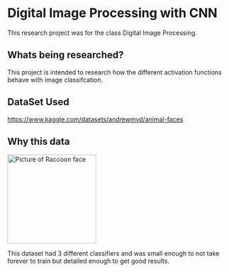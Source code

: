 # Digital Image Processing with CNN

This research project was for the class Digital Image Processing.

## Whats being researched?

This project is intended to research how the different activation functions behave with image classifcation. 

## DataSet Used

https://www.kaggle.com/datasets/andrewmvd/animal-faces

## Why this data

<img src="https://media.istockphoto.com/id/1285400020/photo/raccoon-posing.jpg?s=612x612&w=0&k=20&c=b2DtRcde9cVp7LD0sXzolkTuLALscvQhh4azgjYcR0g=" alt="Picture of Raccoon face" height=200/>

This dataset had 3 different classifiers and was small enough to not take forever to train but detailed enough to get good results.
